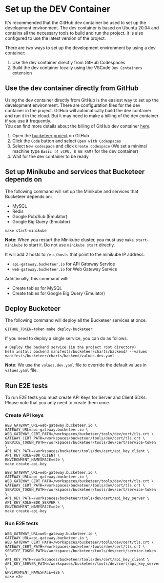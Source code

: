 # Set up the DEV Container

It's recommended that the GitHub dev container be used to set up the development environment.
The dev container is based on Ubuntu 20.04 and contains all the necessary tools to build and run the project.
It is also configured to use the latest version of the project.

There are two ways to set up the development environment by using a dev container:

1. Use the dev container directly from GitHub Codespaces
2. Build the dev container locally using the VSCode `Dev Containers` extension

## Use the dev container directly from GitHub

Using the dev container directly from GitHub is the easiest way to set up the development environment. There are
configuration files for the dev container in the project. GitHub will automatically build the dev container and run it in the
cloud.
But it may need to make a billing of the dev container if you use it frequently. \
You can find more details about the billing of GitHub dev
container [here](https://docs.github.com/en/github/developing-online-with-codespaces/about-billing-for-codespaces).

1. Open the [bucketeer project](https://github.com/bucketeer-io/bucketeer) on GitHub
2. Click the `Code` button and select `Open with Codespaces`
3. Select `New codespace` and click `Create codespace` (We set a minimal machine type `Basic (4 vCPU, 8 GB RAM)` for the
   dev container)
4. Wait for the dev container to be ready

## Set up Minikube and services that Bucketeer depends on

The following command will set up the Minikube and services that Bucketeer depends on:

* MySQL
* Redis
* Google Pub/Sub (Emulator)
* Google Big Query (Emulator)

```shell
make start-minikube
```

**Note:** When you restart the Minikube cluster, you must use `make start-minikube` to start it. Do not use `minikube start` directly.

It will add 2 hosts to `/etc/hosts` that point to the minikube IP address:

* `api-gateway.bucketeer.io` for API Gateway Service
* `web-gateway.bucketeer.io` for Web Gateway Service

Additionally, this command will:

- Create tables for MySQL
- Create tables for Google Big Query (Emulator)

## Deploy Bucketeer

The following command will deploy all the Bucketeer services at once.

```shell
GITHUB_TOKEN=token make deploy-bucketeer
```

If you need to deploy a single service, you can do as follows.

```shell
# Deploy the backend service (in the project root directory)
helm install backend manifests/bucketeer/charts/backend/ --values manifests/bucketeer/charts/backend/values.dev.yaml
```

**Note:** We use the `values.dev.yaml` file to override the default values in `values.yaml` file.

## Run E2E tests

To run E2E tests you must create API Keys for Server and Client SDKs.
Please note that you only need to create them once.

### Create API keys

```shell
WEB_GATEWAY_URL=web-gateway.bucketeer.io \
GATEWAY_URL=api-gateway.bucketeer.io \
WEB_GATEWAY_CERT_PATH=/workspaces/bucketeer/tools/dev/cert/tls.crt \
GATEWAY_CERT_PATH=/workspaces/bucketeer/tools/dev/cert/tls.crt \
SERVICE_TOKEN_PATH=/workspaces/bucketeer/tools/dev/cert/service-token \
API_KEY_PATH=/workspaces/bucketeer/tools/dev/cert/api_key_client \
API_KEY_ROLE=SDK_CLIENT \
ENVIRONMENT_NAMESPACE=e2e \
make create-api-key
```

```shell
WEB_GATEWAY_URL=web-gateway.bucketeer.io \
GATEWAY_URL=api-gateway.bucketeer.io \
WEB_GATEWAY_CERT_PATH=/workspaces/bucketeer/tools/dev/cert/tls.crt \
GATEWAY_CERT_PATH=/workspaces/bucketeer/tools/dev/cert/tls.crt \
SERVICE_TOKEN_PATH=/workspaces/bucketeer/tools/dev/cert/service-token \
API_KEY_PATH=/workspaces/bucketeer/tools/dev/cert/api_key_server \
API_KEY_ROLE=SDK_SERVER \
ENVIRONMENT_NAMESPACE=e2e \
make create-api-key
```

### Run E2E tests

```shell
WEB_GATEWAY_URL=web-gateway.bucketeer.io \
GATEWAY_URL=api-gateway.bucketeer.io \
WEB_GATEWAY_CERT_PATH=/workspaces/bucketeer/tools/dev/cert/tls.crt \
GATEWAY_CERT_PATH=/workspaces/bucketeer/tools/dev/cert/tls.crt \
SERVICE_TOKEN_PATH=/workspaces/bucketeer/tools/dev/cert/service-token \
API_KEY_PATH=/workspaces/bucketeer/tools/dev/cert/api_key_client \
API_KEY_SERVER_PATH=/workspaces/bucketeer/tools/dev/cert/api_key_server \
ENVIRONMENT_NAMESPACE=e2e \
make e2e
```
